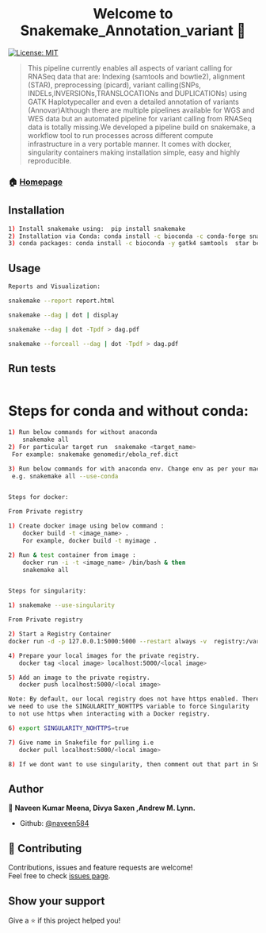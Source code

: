 <h1 align="center">Welcome to Snakemake_Annotation_variant 👋</h1>
<p>
  <a href="#" target="_blank">
    <img alt="License: MIT" src="https://img.shields.io/badge/License-MIT-yellow.svg" />
  </a>
</p>

>This pipeline currently enables all aspects of variant calling for RNASeq data that are: Indexing (samtools and bowtie2), alignment (STAR), preprocessing (picard), variant calling(SNPs, INDELs,INVERSIONs,TRANSLOCATIONs and DUPLICATIONs) using GATK Haplotypecaller and even a detailed annotation of variants (Annovar)Although there are multiple pipelines available for WGS and WES data but an automated pipeline for variant calling from RNASeq data is totally missing.We developed a pipeline build on snakemake, a workflow tool to run processes across different compute infrastructure in a very portable manner. It comes with docker, singularity containers making installation simple, easy and highly reproducible.

### 🏠 [Homepage](https://github.com/naveen584/Snakemake_Annotation_variant)

## Installation

```sh
1) Install snakemake using:  pip install snakemake
2) Installation via Conda: conda install -c bioconda -c conda-forge snakemake
3) conda packages: conda install -c bioconda -y gatk4 samtools  star bcftools  delly
```

## Usage

```sh
Reports and Visualization:

snakemake --report report.html

snakemake --dag | dot | display

snakemake --dag | dot -Tpdf > dag.pdf

snakemake --forceall --dag | dot -Tpdf > dag.pdf

```

## Run tests

```sh
```
# Steps for conda and without conda:
```sh
1) Run below commands for without anaconda
    snakemake all
2) For particular target run  snakemake <target_name> 
 For example: snakemake genomedir/ebola_ref.dict

3) Run below commands for with anaconda env. Change env as per your machine in environment.yml
 e.g. snakemake all --use-conda


Steps for docker:

From Private registry

1) Create docker image using below command :
    docker build -t <image_name> .
    For example, docker build -t myimage .

2) Run & test container from image :
    docker run -i -t <image_name> /bin/bash & then
	snakemake all


Steps for singularity:

1) snakemake --use-singularity

From Private registry

2) Start a Registry Container
docker run -d -p 127.0.0.1:5000:5000 --restart always -v  registry:/var/lib/registry --name registry -e REGISTRY_STORAGE_DELETE_ENABLED=true registry:2.4

4) Prepare your local images for the private registry.
   docker tag <local image> localhost:5000/<local image>

5) Add an image to the private registry.
   docker push localhost:5000/<local image>

Note: By default, our local registry does not have https enabled. Therefore
we need to use the SINGULARITY_NOHTTPS variable to force Singularity
to not use https when interacting with a Docker registry.

6) export SINGULARITY_NOHTTPS=true

7) Give name in Snakefile for pulling i.e
   docker pull localhost:5000/<local image>

8) If we dont want to use singularity, then comment out that part in Snakefile
```

## Author

👤 **Naveen Kumar Meena, Divya Saxen ,Andrew M. Lynn.**

* Github: [@naveen584](https://github.com/naveen584)

## 🤝 Contributing

Contributions, issues and feature requests are welcome!<br />Feel free to check [issues page](https://github.com/naveen584/nextflow_structural_variant/issues).

## Show your support

Give a ⭐️ if this project helped you!
